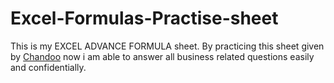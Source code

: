 # Excel-Formulas-Practise-sheet
This is my EXCEL ADVANCE FORMULA sheet. By practicing this sheet given by [Chandoo](www.youtube.com/@chandoo_) now i am able to answer all business related questions easily and confidentially.

